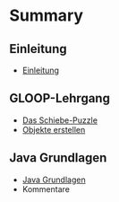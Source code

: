# Summary

## Einleitung

* [Einleitung](README.md)

## GLOOP-Lehrgang

* [Das Schiebe-Puzzle](das-schiebe-puzzle.md)
* [Objekte erstellen](chapter1.md)

## Java Grundlagen

* [Java Grundlagen](java-grundlagen.md)
* Kommentare

